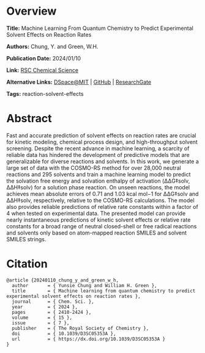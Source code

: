 # Overview
**Title:**
Machine Learning From Quantum Chemistry to Predict Experimental Solvent Effects on Reaction Rates

**Authors:**
Chung, Y. and Green, W.H.

**Publication Date:**
2024/01/10

**Link:**
[RSC Chemical Science](https://pubs.rsc.org/en/content/articlelanding/2024/sc/d3sc05353a)

**Alternative Links:**
[DSpace@MIT](https://dspace.mit.edu/handle/1721.1/156713) |
[GitHub](https://github.com/yunsiechung/chemprop/tree/RxnSolvKSE_ML) |
[ResearchGate](https://www.researchgate.net/publication/377314920_Machine_learning_from_quantum_chemistry_to_predict_experimental_solvent_effects_on_reaction_rates)

**Tags:**
reaction-solvent-effects


# Abstract
Fast and accurate prediction of solvent effects on reaction rates are crucial for kinetic modeling, chemical process design, and high-throughput solvent screening.
Despite the recent advance in machine learning, a scarcity of reliable data has hindered the development of predictive models that are generalizable for diverse reactions and solvents.
In this work, we generate a large set of data with the COSMO-RS method for over 28,000 neutral reactions and 295 solvents and train a machine learning model to predict the solvation free energy and solvation enthalpy of activation (ΔΔG‡solv, ΔΔH‡solv) for a solution phase reaction.
On unseen reactions, the model achieves mean absolute errors of 0.71 and 1.03 kcal mol−1 for ΔΔG‡solv and ΔΔH‡solv, respectively, relative to the COSMO-RS calculations.
The model also provides reliable predictions of relative rate constants within a factor of 4 when tested on experimental data.
The presented model can provide nearly instantaneous predictions of kinetic solvent effects or relative rate constants for a broad range of neutral closed-shell or free radical reactions and solvents only based on atom-mapped reaction SMILES and solvent SMILES strings.


# Citation
```
@article {20240110_chung_y_and_green_w_h,
  author       = { Yunsie Chung and William H. Green },
  title        = { Machine learning from quantum chemistry to predict experimental solvent effects on reaction rates },
  journal      = { Chem. Sci. },
  year         = { 2024 },
  pages        = { 2410-2424 },
  volume       = { 15 },
  issue        = { 7 },
  publisher    = { The Royal Society of Chemistry },
  doi          = { 10.1039/D3SC05353A },
  url          = { https://dx.doi.org/10.1039/D3SC05353A }
}
```
